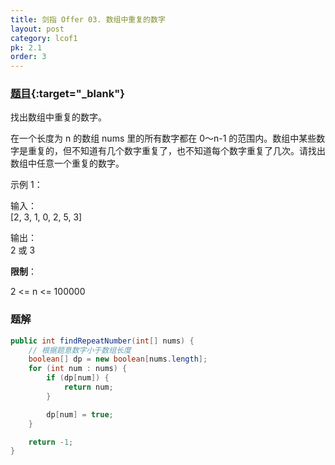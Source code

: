 ```yaml
---
title: 剑指 Offer 03. 数组中重复的数字
layout: post
category: lcof1
pk: 2.1
order: 3
---
```


### [题目](https://leetcode-cn.com/problems/shu-zu-zhong-zhong-fu-de-shu-zi-lcof/){:target="_blank"}

找出数组中重复的数字。


在一个长度为 n 的数组 nums 里的所有数字都在 0～n-1 的范围内。数组中某些数字是重复的，但不知道有几个数字重复了，也不知道每个数字重复了几次。请找出数组中任意一个重复的数字。

示例 1：

输入：  
[2, 3, 1, 0, 2, 5, 3]

输出：  
2 或 3


**限制**：

2 <= n <= 100000

### 题解

```java
public int findRepeatNumber(int[] nums) {
    // 根据题意数字小于数组长度
    boolean[] dp = new boolean[nums.length];
    for (int num : nums) {
        if (dp[num]) {
            return num;
        }

        dp[num] = true;
    }

    return -1;
}
```